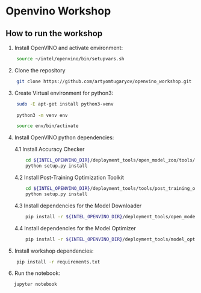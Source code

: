 # Openvino Workshop

## How to run the workshop

1. Install OpenVINO and activate environment:

```bash
    source ~/intel/openvino/bin/setupvars.sh
```

2. Clone the repository

```bash
    git clone https://github.com/artyomtugaryov/openvino_workshop.git
```

3. Create Virtual environment for python3:

```bash
    sudo -E apt-get install python3-venv
    
    python3 -m venv env

    source env/bin/activate
```

4. Install OpenVINO python dependencies:

    4.1  Install Accuracy Checker
    ```bash
        cd ${INTEL_OPENVINO_DIR}/deployment_tools/open_model_zoo/tools/accuracy_checker/
        python setup.py install
    ```

    4.2 Install Post-Training Optimization Toolkit
    ```bash
        cd ${INTEL_OPENVINO_DIR}/deployment_tools/tools/post_training_optimization_toolkit
        python setup.py install
    ```

    4.3 Install dependencies for the Model Downloader
    ```bash
        pip install -r ${INTEL_OPENVINO_DIR}/deployment_tools/open_model_zoo/tools/downloader/requirements.in
    ```


    4.4 Install dependencies for the Model Optimizer
    ```bash
        pip install -r ${INTEL_OPENVINO_DIR}/deployment_tools/model_optimizer/requirements.txt
    ```

5. Install workshop dependencies:

```bash
    pip install -r requirements.txt
```
6. Run the notebook:
```bash
   jupyter notebook
```
